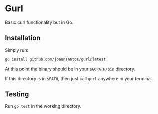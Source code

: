 # Gurl 

Basic curl functionality but in Go.

## Installation

Simply run:

```sh
go install github.com/joaonsantos/gurl@latest
```

At this point the binary should be in your `$GOPATH/bin` directory.

If this directory is in `$PATH`, then just call `gurl` anywhere in your terminal.


## Testing

Run `go test` in the working directory.